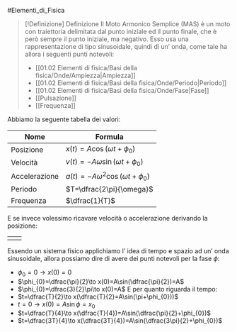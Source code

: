 #Elementi_di_Fisica 
>[!Definizione]  Definizione
>Il Moto Armonico Semplice (MAS) è un moto con traiettoria delimitata dal punto iniziale ed il punto finale, che è però sempre il punto iniziale, ma negativo.
>Esso usa una rappresentazione di tipo sinusoidale, quindi di un’ onda, come tale ha allora i seguenti punti notevoli:
>- [[01.02 Elementi di fisica/Basi della fisica/Onde/Ampiezza|Ampiezza]]
>- [[01.02 Elementi di fisica/Basi della fisica/Onde/Periodo|Periodo]]
>- [[01.02 Elementi di fisica/Basi della fisica/Onde/Fase|Fase]]
>- [[Pulsazione]]
>- [[Frequenza]]

Abbiamo la seguente tabella dei valori:

| Nome          | Formula                                  |
| ------------- | ---------------------------------------- |
| Posizione     | $x(t)=A\cos(\omega t+\phi_{0})$          |
| Velocità      | $v(t)=-A\omega \sin(\omega t+\phi_{0})$  |
| Accelerazione | $a(t)=-A\omega^2\cos(\omega t+\phi_{0})$ |
| Periodo       | $T=\dfrac{2\pi}{\omega}$                 |
| Frequenza     | $\dfrac{1}{T}$                           |
E se invece volessimo ricavare velocità o accelerazione derivando la posizione:

|     |     |
| --- | --- |
|     |     |




Essendo un sistema fisico applichiamo l’ idea di tempo e spazio ad un’ onda sinusoidale, allora possiamo dire di avere dei punti notevoli per la fase $\phi$:
- $\phi_{0}=0\to x(0)=0$
- $\phi_{0}=\dfrac{\pi}{2}\to x(0)=A\sin(\dfrac{\pi}{2})=A$
- $\phi_{0}=\dfrac{3}{2}\pi\to x(0)=A$
E per quanto riguarda il tempo:
- $t=\dfrac{T}{2}\to x(\dfrac{T}{2}=A\sin(\pi+\phi_{0}))$
- $t=0\to x(0)=A\sin \phi=x_{0}$
- $t=\dfrac{T}{4}\to x(\dfrac{T}{4})=A\sin(\dfrac{\pi}{2}+\phi_{0})$
- $t=\dfrac{3T}{4}\to x(\dfrac{3T}{4})=A\sin(\dfrac{3\pi}{2}+\phi_{0})$


